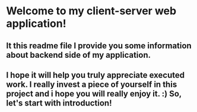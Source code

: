 
# Welcome to my client-server web application!

## It this readme file I provide you some information about backend side of my application.

## I hope it will help you truly appreciate executed work. I really invest a piece of yourself in this project and i hope you will really enjoy it. :) So, let's start with introduction!

## 